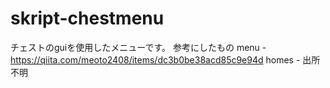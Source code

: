 # skript-chestmenu
チェストのguiを使用したメニューです。
参考にしたもの
menu - https://qiita.com/meoto2408/items/dc3b0be38acd85c9e94d
homes - 出所不明
